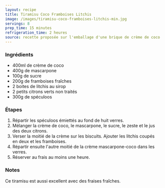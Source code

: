 ```yaml
---
layout: recipe
title: Tiramisu Coco Framboises Litchis
image: /images/tiramisu-coco-framboises-litchis-min.jpg
servings: 8
prep_time: 15 minutes
refrigeration_time: 2 heures
source: recette proposée sur l'emballage d'une brique de crème de coco Kara
---
```


### Ingrédients
- 400ml de crème de coco
- 400g de mascarpone
- 100g de sucre
- 200g de framboises fraîches
- 2 boites de litchis au sirop
- 2 petits citrons verts non traités
- 300g de spéculoos

### Étapes
1. Répartir les spéculoos émiettés au fond de huit verres.
2. Mélanger la crème de coco, le mascarpone, le sucre, le zeste et le jus des deux citrons.
3. Verser la moitié de la crème sur les biscuits. Ajouter les litchis coupés en deux et les framboises.
4. Répartir ensuite l'autre moitié de la crème mascarpone-coco dans les verres.
5. Réserver au frais au moins une heure.

### Notes
Ce tiramisu est aussi excellent avec des fraises fraîches. 
